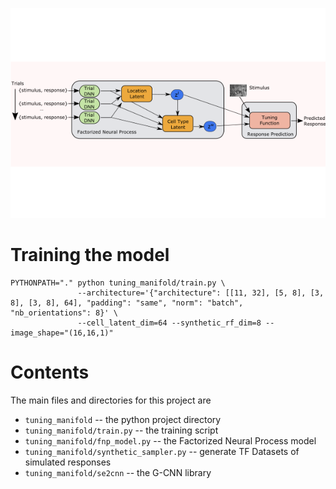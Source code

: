 
![High level overview of FNP architecture](images/high_level_factorized.png)

# Training the model

    PYTHONPATH="." python tuning_manifold/train.py \ 
                   --architecture='{"architecture": [[11, 32], [5, 8], [3, 8], [3, 8], 64], "padding": "same", "norm": "batch", "nb_orientations": 8}' \
                   --cell_latent_dim=64 --synthetic_rf_dim=8 --image_shape="(16,16,1)"
                   
# Contents

The main files and directories for this project are
* ``tuning_manifold`` -- the python project directory
* ``tuning_manifold/train.py`` -- the training script
* ``tuning_manifold/fnp_model.py`` -- the Factorized Neural Process model
* ``tuning_manifold/synthetic_sampler.py`` -- generate TF Datasets of simulated responses
* ``tuning_manifold/se2cnn`` -- the G-CNN library
